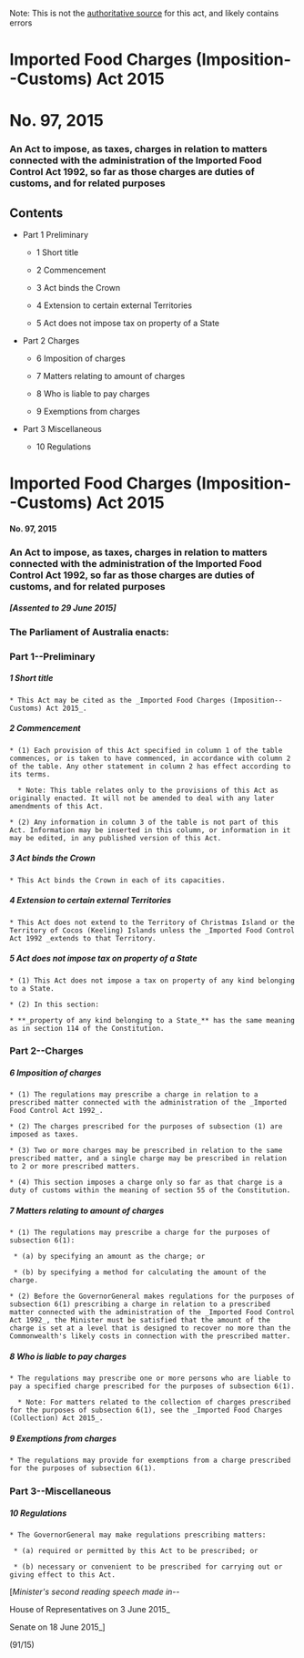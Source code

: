 Note: This is not the [authoritative source](https://www.comlaw.gov.au/Details/C2015A00097) for this act, and likely contains errors

# Imported Food Charges (Imposition--Customs) Act 2015

# No. 97, 2015

### An Act to impose, as taxes, charges in relation to matters connected with the administration of the Imported Food Control Act 1992, so far as those charges are duties of customs, and for related purposes

## Contents

  * Part 1 Preliminary 

      * 1 Short title 

      * 2 Commencement 

      * 3 Act binds the Crown 

      * 4 Extension to certain external Territories 

      * 5 Act does not impose tax on property of a State 

  * Part 2 Charges 

      * 6 Imposition of charges 

      * 7 Matters relating to amount of charges 

      * 8 Who is liable to pay charges 

      * 9 Exemptions from charges 

  * Part 3 Miscellaneous 

      * 10 Regulations 

# Imported Food Charges (Imposition--Customs) Act 2015

#### No. 97, 2015

### An Act to impose, as taxes, charges in relation to matters connected with the administration of the Imported Food Control Act 1992, so far as those charges are duties of customs, and for related purposes

##### [Assented to 29 June 2015]

### The Parliament of Australia enacts: 

### Part 1--Preliminary

##### 1  Short title

    * This Act may be cited as the _Imported Food Charges (Imposition--Customs) Act 2015_.

##### 2  Commencement

    * (1) Each provision of this Act specified in column 1 of the table commences, or is taken to have commenced, in accordance with column 2 of the table. Any other statement in column 2 has effect according to its terms.

      * Note: This table relates only to the provisions of this Act as originally enacted. It will not be amended to deal with any later amendments of this Act.

    * (2) Any information in column 3 of the table is not part of this Act. Information may be inserted in this column, or information in it may be edited, in any published version of this Act.

##### 3  Act binds the Crown

    * This Act binds the Crown in each of its capacities.

##### 4  Extension to certain external Territories

    * This Act does not extend to the Territory of Christmas Island or the Territory of Cocos (Keeling) Islands unless the _Imported Food Control Act 1992 _extends to that Territory.

##### 5  Act does not impose tax on property of a State

    * (1) This Act does not impose a tax on property of any kind belonging to a State.

    * (2) In this section:

    * **_property of any kind belonging to a State_** has the same meaning as in section 114 of the Constitution.

### Part 2--Charges

##### 6  Imposition of charges

    * (1) The regulations may prescribe a charge in relation to a prescribed matter connected with the administration of the _Imported Food Control Act 1992_.

    * (2) The charges prescribed for the purposes of subsection (1) are imposed as taxes.

    * (3) Two or more charges may be prescribed in relation to the same prescribed matter, and a single charge may be prescribed in relation to 2 or more prescribed matters.

    * (4) This section imposes a charge only so far as that charge is a duty of customs within the meaning of section 55 of the Constitution.

##### 7  Matters relating to amount of charges

    * (1) The regulations may prescribe a charge for the purposes of subsection 6(1):

     * (a) by specifying an amount as the charge; or

     * (b) by specifying a method for calculating the amount of the charge.

    * (2) Before the GovernorGeneral makes regulations for the purposes of subsection 6(1) prescribing a charge in relation to a prescribed matter connected with the administration of the _Imported Food Control Act 1992_, the Minister must be satisfied that the amount of the charge is set at a level that is designed to recover no more than the Commonwealth's likely costs in connection with the prescribed matter.

##### 8  Who is liable to pay charges

    * The regulations may prescribe one or more persons who are liable to pay a specified charge prescribed for the purposes of subsection 6(1).

      * Note: For matters related to the collection of charges prescribed for the purposes of subsection 6(1), see the _Imported Food Charges (Collection) Act 2015_.

##### 9  Exemptions from charges

    * The regulations may provide for exemptions from a charge prescribed for the purposes of subsection 6(1).

### Part 3--Miscellaneous

##### 10  Regulations

    * The GovernorGeneral may make regulations prescribing matters: 

     * (a) required or permitted by this Act to be prescribed; or

     * (b) necessary or convenient to be prescribed for carrying out or giving effect to this Act.

[_Minister's second reading speech made in--_

House of Representatives on 3 June 2015_

Senate on 18 June 2015_]

(91/15)

